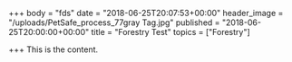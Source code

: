 +++
body = "fds"
date = "2018-06-25T20:07:53+00:00"
header_image = "/uploads/PetSafe_process_77gray Tag.jpg"
published = "2018-06-25T20:00:00+00:00"
title = "Forestry Test"
topics = ["Forestry"]

+++
This is the content.